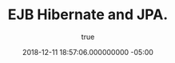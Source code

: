 ---
layout: post
title: EJB Hibernate and JPA. 
date: 2018-12-11 18:57:06.000000000 -05:00
type: post
parent_id: '0'
published: false
password: ''
status: unpublished
categories: [J2EE]
tags: []
randomImage: '18'
meta:
  _edit_last: '1'
author:
  login: sanjaypatel2525
  email: sanjaypatel2525@gmail.com
  display_name: sanjaypatel2525
  first_name: ''
  last_name: ''
---